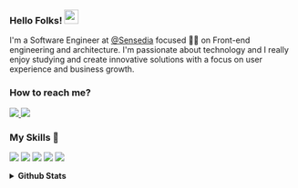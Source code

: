 <!--<h1 align="center"> <img src="https://devleo.com.br/assets/images/logo.png" width="180px" height="40px">  </h1>-->

<h3> Hello Folks! <img src="https://raw.githubusercontent.com/MartinHeinz/MartinHeinz/master/wave.gif" width="25px"></h3>
<p> 
<p> I'm a Software Engineer at <a href="https://sensedia.com" target="_blank">@Sensedia</a> focused 👨‍💻 on Front-end engineering and architecture. I'm passionate about technology and I really enjoy studying and create innovative solutions with a focus on user experience and business growth. </p>
</p>
<h3> How to reach me? </h3>
<p>
  <a href="https://www.linkedin.com/in/leonardoalvess/">
    <img src="https://img.shields.io/badge/linkedin-%23262626.svg?&style=for-the-badge&logo=linkedin&logoColor=white" />
  </a>
  <a href="https://instagram.com/leoalvesrr">
    <img src="https://img.shields.io/badge/instagram-%23262626.svg?&style=for-the-badge&logo=instagram&logoColor=white" />        
  </a>  
</p>

<h3>My Skills 🚀</h3>
<p>
  <img src="https://img.shields.io/badge/JavaScript-323330?style=for-the-badge&logo=javascript&logoColor=F7DF1E">
  <img src="https://img.shields.io/badge/React-20232A?style=for-the-badge&logo=react&logoColor=61DAFB">
  <img src="https://img.shields.io/badge/Node.js-43853D?style=for-the-badge&logo=node.js&logoColor=white">
  <img src="https://img.shields.io/badge/HTML5-E34F26?style=for-the-badge&logo=html5&logoColor=white">
  <img src="https://img.shields.io/badge/CSS3-1572B6?style=for-the-badge&logo=css3&logoColor=white">
</p>


<details>
  <summary><b>Github Stats</b></summary>
  <div>
    <img src="https://github-readme-stats.vercel.app/api?username=leo-pro&show_icons=true&theme=algolia" width="400px">
  </div>
</details>

